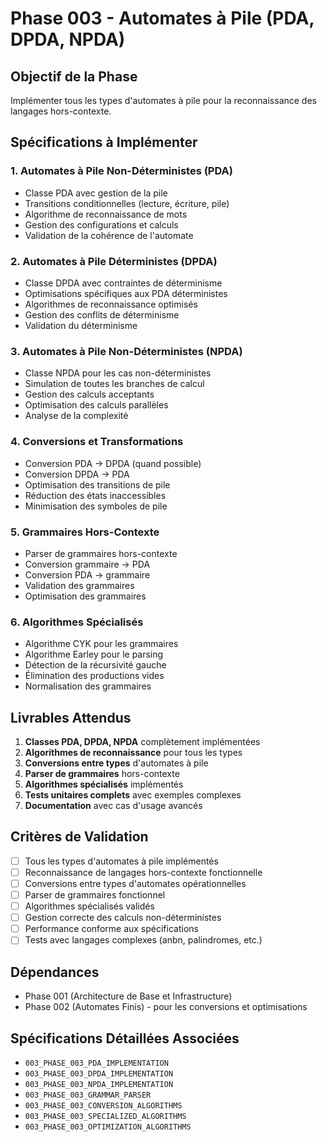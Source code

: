 # Phase 003 - Automates à Pile (PDA, DPDA, NPDA)

## Objectif de la Phase

Implémenter tous les types d'automates à pile pour la reconnaissance des langages hors-contexte.

## Spécifications à Implémenter

### 1. Automates à Pile Non-Déterministes (PDA)
- Classe PDA avec gestion de la pile
- Transitions conditionnelles (lecture, écriture, pile)
- Algorithme de reconnaissance de mots
- Gestion des configurations et calculs
- Validation de la cohérence de l'automate

### 2. Automates à Pile Déterministes (DPDA)
- Classe DPDA avec contraintes de déterminisme
- Optimisations spécifiques aux PDA déterministes
- Algorithmes de reconnaissance optimisés
- Gestion des conflits de déterminisme
- Validation du déterminisme

### 3. Automates à Pile Non-Déterministes (NPDA)
- Classe NPDA pour les cas non-déterministes
- Simulation de toutes les branches de calcul
- Gestion des calculs acceptants
- Optimisation des calculs parallèles
- Analyse de la complexité

### 4. Conversions et Transformations
- Conversion PDA → DPDA (quand possible)
- Conversion DPDA → PDA
- Optimisation des transitions de pile
- Réduction des états inaccessibles
- Minimisation des symboles de pile

### 5. Grammaires Hors-Contexte
- Parser de grammaires hors-contexte
- Conversion grammaire → PDA
- Conversion PDA → grammaire
- Validation des grammaires
- Optimisation des grammaires

### 6. Algorithmes Spécialisés
- Algorithme CYK pour les grammaires
- Algorithme Earley pour le parsing
- Détection de la récursivité gauche
- Élimination des productions vides
- Normalisation des grammaires

## Livrables Attendus

1. **Classes PDA, DPDA, NPDA** complètement implémentées
2. **Algorithmes de reconnaissance** pour tous les types
3. **Conversions entre types** d'automates à pile
4. **Parser de grammaires** hors-contexte
5. **Algorithmes spécialisés** implémentés
6. **Tests unitaires complets** avec exemples complexes
7. **Documentation** avec cas d'usage avancés

## Critères de Validation

- [ ] Tous les types d'automates à pile implémentés
- [ ] Reconnaissance de langages hors-contexte fonctionnelle
- [ ] Conversions entre types d'automates opérationnelles
- [ ] Parser de grammaires fonctionnel
- [ ] Algorithmes spécialisés validés
- [ ] Gestion correcte des calculs non-déterministes
- [ ] Performance conforme aux spécifications
- [ ] Tests avec langages complexes (anbn, palindromes, etc.)

## Dépendances

- Phase 001 (Architecture de Base et Infrastructure)
- Phase 002 (Automates Finis) - pour les conversions et optimisations

## Spécifications Détaillées Associées

- `003_PHASE_003_PDA_IMPLEMENTATION`
- `003_PHASE_003_DPDA_IMPLEMENTATION`
- `003_PHASE_003_NPDA_IMPLEMENTATION`
- `003_PHASE_003_GRAMMAR_PARSER`
- `003_PHASE_003_CONVERSION_ALGORITHMS`
- `003_PHASE_003_SPECIALIZED_ALGORITHMS`
- `003_PHASE_003_OPTIMIZATION_ALGORITHMS`